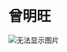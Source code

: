 # 曾明旺
![无法显示图片](https://zmwfchecktest.ks3-cn-beijing.ksyuncs.com/%E5%BE%AE%E4%BF%A1%E5%9B%BE%E7%89%87_20220329200624.jpg)
